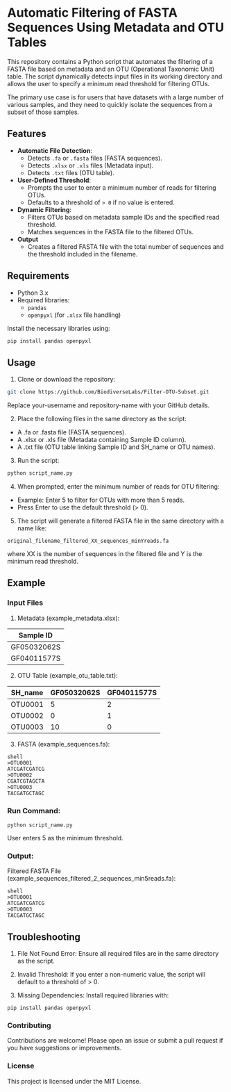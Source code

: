 # Automatic Filtering of FASTA Sequences Using Metadata and OTU Tables

This repository contains a Python script that automates the filtering of a FASTA file based on metadata and an OTU (Operational Taxonomic Unit) table. The script dynamically detects input files in its working directory and allows the user to specify a minimum read threshold for filtering OTUs.

The primary use case is for users that have datasets with a large number of various samples, and they need to quickly isolate the sequences from a subset of those samples. 

## Features

- **Automatic File Detection**:
  - Detects `.fa` or `.fasta` files (FASTA sequences).
  - Detects `.xlsx` or `.xls` files (Metadata input).
  - Detects `.txt` files (OTU table).
- **User-Defined Threshold**:
  - Prompts the user to enter a minimum number of reads for filtering OTUs.
  - Defaults to a threshold of `> 0` if no value is entered.
- **Dynamic Filtering**:
  - Filters OTUs based on metadata sample IDs and the specified read threshold.
  - Matches sequences in the FASTA file to the filtered OTUs.
- **Output**
  - Creates a filtered FASTA file with the total number of sequences and the threshold included in the filename.

## Requirements

- Python 3.x
- Required libraries:
  - `pandas`
  - `openpyxl` (for `.xlsx` file handling)

Install the necessary libraries using:
```bash
pip install pandas openpyxl
```
## Usage
1. Clone or download the repository:

```bash
git clone https://github.com/BiodiverseLabs/Filter-OTU-Subset.git
```
Replace your-username and repository-name with your GitHub details.

2. Place the following files in the same directory as the script:

- A .fa or .fasta file (FASTA sequences).
- A .xlsx or .xls file (Metadata containing Sample ID column).
- A .txt file (OTU table linking Sample ID and SH_name or OTU names).

3. Run the script:

```bash
python script_name.py
```
4. When prompted, enter the minimum number of reads for OTU filtering:

- Example: Enter 5 to filter for OTUs with more than 5 reads.
- Press Enter to use the default threshold (> 0).

5. The script will generate a filtered FASTA file in the same directory with a name like:
```
original_filename_filtered_XX_sequences_minYreads.fa
```
where XX is the number of sequences in the filtered file and Y is the minimum read threshold.

## Example<br>

### Input Files
1. Metadata (example_metadata.xlsx):

|Sample ID|
| --- |
|GF05032062S|
|GF04011577S|

2. OTU Table (example_otu_table.txt):

|SH_name  |  GF05032062S | GF04011577S |
|---|---|---|
|OTU0001  |  5        |      2|
|OTU0002  |  0       |       1|
|OTU0003  |  10      |       0|

3. FASTA (example_sequences.fa):
```
shell
>OTU0001
ATCGATCGATCG
>OTU0002
CGATCGTAGCTA
>OTU0003
TACGATGCTAGC
```
### Run Command:
```
python script_name.py
```
User enters 5 as the minimum threshold.

### Output:
Filtered FASTA File (example_sequences_filtered_2_sequences_min5reads.fa):
```
shell
>OTU0001
ATCGATCGATCG
>OTU0003
TACGATGCTAGC
```
## Troubleshooting
1. File Not Found Error: Ensure all required files are in the same directory as the script.

2. Invalid Threshold: If you enter a non-numeric value, the script will default to a threshold of > 0.

3. Missing Dependencies: Install required libraries with:
```
pip install pandas openpyxl
```
### Contributing
Contributions are welcome! Please open an issue or submit a pull request if you have suggestions or improvements.

### License
This project is licensed under the MIT License.
